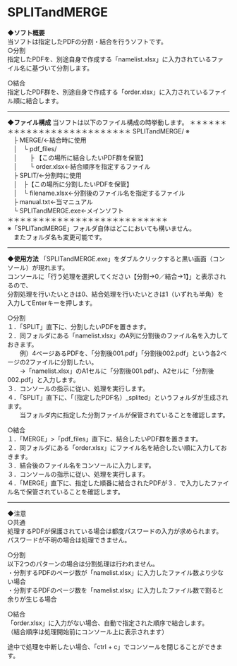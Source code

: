 # SPLITandMERGE

**◆ソフト概要**  
当ソフトは指定したPDFの分割・結合を行うソフトです。  
○分割  
指定したPDFを、別途自身で作成する「namelist.xlsx」に入力されているファイル名に基づいて分割します。  

○結合  
指定したPDF群を、別途自身で作成する「order.xlsx」に入力されているファイル順に結合します。  
***
**◆ファイル構成**
当ソフトは以下のファイル構成の時挙動します。
＊＊＊＊＊＊＊＊＊＊＊＊＊＊＊＊＊＊＊＊＊＊＊＊＊＊
SPLITandMERGE/ ※  
　├ MERGE/←結合時に使用  
　│　└ pdf_files/  
　│　　├ 【この場所に結合したいPDF群を保管】  
　│　　└ order.xlsx←結合順序を指定するファイル     
　├ SPLIT/←分割時に使用  
　│　├【この場所に分割したいPDFを保管】  
　│　└ filename.xlsx←分割後のファイル名を指定するファイル  
　├ manual.txt←当マニュアル  
　└ SPLITandMERGE.exe←メインソフト  
＊＊＊＊＊＊＊＊＊＊＊＊＊＊＊＊＊＊＊＊＊＊＊＊＊＊  
※「SPLITandMERGE」フォルダ自体はどこにおいても構いません。  
　またフォルダ名も変更可能です。  
***
**◆使用方法**
「SPLITandMERGE.exe」をダブルクリックすると黒い画面（コンソール）が現れます。  
コンソールに「行う処理を選択してください【分割→0／結合→1】」と表示されるので、  
分割処理を行いたいときは0、結合処理を行いたいときは1（いずれも半角）を入力してEnterキーを押します。  

○分割  
１．「SPLIT」直下に、分割したいPDFを置きます。  
２．同フォルダにある「namelist.xlsx」のA列に分割後のファイル名を入力しておきます。  
　　例）4ページあるPDFを、「分割後001.pdf」「分割後002.pdf」という各2ページの2ファイルに分割したい。  
　　→「namelist.xlsx」のA1セルに「分割後001.pdf」、A2セルに「分割後002.pdf」と入力します。  
３．コンソールの指示に従い、処理を実行します。  
４．「SPLIT」直下に、「（指定したPDF名）_splited」というフォルダが生成されます。  
　　当フォルダ内に指定した分割ファイルが保管されていることを確認します。  

○結合  
１．「MERGE」>「pdf_files」直下に、結合したいPDF群を置きます。  
２．同フォルダにある「order.xlsx」にファイル名を結合したい順に入力しておきます。  
３．結合後のファイル名をコンソールに入力します。  
３．コンソールの指示に従い、処理を実行します。  
４．「MERGE」直下に、指定した順番に結合されたPDFが３．で入力したファイル名で保管されていることを確認します。  
***
◆注意  
○共通  
処理するPDFが保護されている場合は都度パスワードの入力が求められます。  
パスワードが不明の場合は処理できません。  

○分割  
以下2つのパターンの場合は分割処理は行われません。  
・分割するPDFのページ数が「namelist.xlsx」に入力したファイル数より少ない場合  
・分割するPDFのページ数を「namelist.xlsx」に入力したファイル数で割ると余りが生じる場合  

○結合  
「order.xlsx」に入力がない場合、自動で指定された順序で結合します。  
（結合順序は処理開始前にコンソール上に表示されます）  

途中で処理を中断したい場合、「ctrl + c」でコンソールを閉じることができます。  
